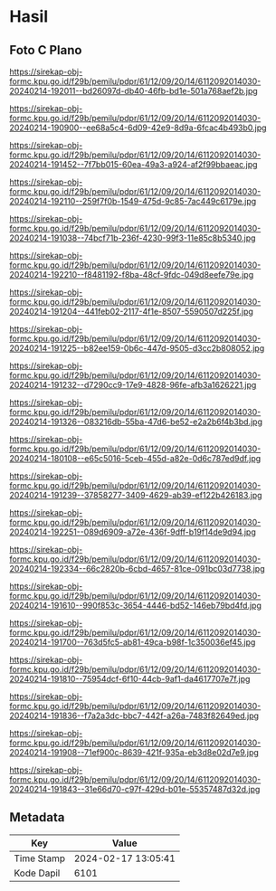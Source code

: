 # Hasil

## Foto C Plano

https://sirekap-obj-formc.kpu.go.id/f29b/pemilu/pdpr/61/12/09/20/14/6112092014030-20240214-192011--bd26097d-db40-46fb-bd1e-501a768aef2b.jpg

https://sirekap-obj-formc.kpu.go.id/f29b/pemilu/pdpr/61/12/09/20/14/6112092014030-20240214-190900--ee68a5c4-6d09-42e9-8d9a-6fcac4b493b0.jpg

https://sirekap-obj-formc.kpu.go.id/f29b/pemilu/pdpr/61/12/09/20/14/6112092014030-20240214-191452--7f7bb015-60ea-49a3-a924-af2f99bbaeac.jpg

https://sirekap-obj-formc.kpu.go.id/f29b/pemilu/pdpr/61/12/09/20/14/6112092014030-20240214-192110--259f7f0b-1549-475d-9c85-7ac449c6179e.jpg

https://sirekap-obj-formc.kpu.go.id/f29b/pemilu/pdpr/61/12/09/20/14/6112092014030-20240214-191038--74bcf71b-236f-4230-99f3-11e85c8b5340.jpg

https://sirekap-obj-formc.kpu.go.id/f29b/pemilu/pdpr/61/12/09/20/14/6112092014030-20240214-192210--f8481192-f8ba-48cf-9fdc-049d8eefe79e.jpg

https://sirekap-obj-formc.kpu.go.id/f29b/pemilu/pdpr/61/12/09/20/14/6112092014030-20240214-191204--441feb02-2117-4f1e-8507-5590507d225f.jpg

https://sirekap-obj-formc.kpu.go.id/f29b/pemilu/pdpr/61/12/09/20/14/6112092014030-20240214-191225--b82ee159-0b6c-447d-9505-d3cc2b808052.jpg

https://sirekap-obj-formc.kpu.go.id/f29b/pemilu/pdpr/61/12/09/20/14/6112092014030-20240214-191232--d7290cc9-17e9-4828-96fe-afb3a1626221.jpg

https://sirekap-obj-formc.kpu.go.id/f29b/pemilu/pdpr/61/12/09/20/14/6112092014030-20240214-191326--083216db-55ba-47d6-be52-e2a2b6f4b3bd.jpg

https://sirekap-obj-formc.kpu.go.id/f29b/pemilu/pdpr/61/12/09/20/14/6112092014030-20240214-180108--e65c5016-5ceb-455d-a82e-0d6c787ed9df.jpg

https://sirekap-obj-formc.kpu.go.id/f29b/pemilu/pdpr/61/12/09/20/14/6112092014030-20240214-191239--37858277-3409-4629-ab39-ef122b426183.jpg

https://sirekap-obj-formc.kpu.go.id/f29b/pemilu/pdpr/61/12/09/20/14/6112092014030-20240214-192251--089d6909-a72e-436f-9dff-b19f14de9d94.jpg

https://sirekap-obj-formc.kpu.go.id/f29b/pemilu/pdpr/61/12/09/20/14/6112092014030-20240214-192334--66c2820b-6cbd-4657-81ce-091bc03d7738.jpg

https://sirekap-obj-formc.kpu.go.id/f29b/pemilu/pdpr/61/12/09/20/14/6112092014030-20240214-191610--990f853c-3654-4446-bd52-146eb79bd4fd.jpg

https://sirekap-obj-formc.kpu.go.id/f29b/pemilu/pdpr/61/12/09/20/14/6112092014030-20240214-191700--763d5fc5-ab81-49ca-b98f-1c350036ef45.jpg

https://sirekap-obj-formc.kpu.go.id/f29b/pemilu/pdpr/61/12/09/20/14/6112092014030-20240214-191810--75954dcf-6f10-44cb-9af1-da4617707e7f.jpg

https://sirekap-obj-formc.kpu.go.id/f29b/pemilu/pdpr/61/12/09/20/14/6112092014030-20240214-191836--f7a2a3dc-bbc7-442f-a26a-7483f82649ed.jpg

https://sirekap-obj-formc.kpu.go.id/f29b/pemilu/pdpr/61/12/09/20/14/6112092014030-20240214-191908--71ef900c-8639-421f-935a-eb3d8e02d7e9.jpg

https://sirekap-obj-formc.kpu.go.id/f29b/pemilu/pdpr/61/12/09/20/14/6112092014030-20240214-191843--31e66d70-c97f-429d-b01e-55357487d32d.jpg


## Metadata

| Key        | Value               |
| ---------- | ------------------- |
| Time Stamp | 2024-02-17 13:05:41 |
| Kode Dapil | 6101                |



